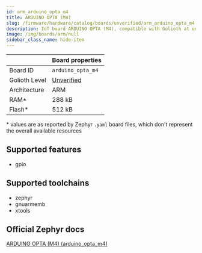 ```yaml
---
id: arm_arduino_opta_m4
title: ARDUINO OPTA (M4)
slug: /firmware/hardware/catalog/boards/unverified/arm_arduino_opta_m4
description: IoT board ARDUINO OPTA (M4), compatible with Golioth at unverified level.
image: /img/boards/arm/null
sidebar_class_name: hide-item
---
```


[//]: # (This is an auto-generated file, do not edit! Changes to it will be lost upon re-generation)



|                | Board properties     |
| -------------  | -------------------- |
| Board ID       | `arduino_opta_m4` |
| Golioth Level  | [Unverified](/firmware/hardware#unverified-boards) |
| Architecture   | ARM |
| RAM*           | 288 kB |
| Flash*         | 512 kB |

\* values are as reported by Zephyr `.yaml` board files, which don't represent the overall available resources



## Supported features

* gpio

## Supported toolchains

* zephyr
* gnuarmemb
* xtools

## Official Zephyr docs

[ARDUINO OPTA (M4) (arduino_opta_m4)](https://docs.zephyrproject.org/3.6.0/boards/arm/arduino_opta_m4/doc/index.html)
